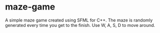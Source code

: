 # maze-game
A simple maze game created using SFML for C++.
The maze is randomly generated every time you get to the finish.
Use W, A, S, D to move around.

